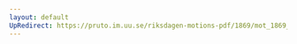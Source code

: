```yaml
---
layout: default
UpRedirect: https://pruto.im.uu.se/riksdagen-motions-pdf/1869/mot_1869__ak__148/mot_1869__ak__148-002.pdf
---
```

